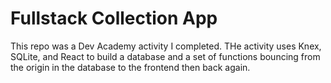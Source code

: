 # Fullstack Collection App

This repo was a Dev Academy activity I completed. THe activity uses Knex, SQLite, and React to build a database and a set of functions bouncing from the origin in the database to the frontend then back again.
